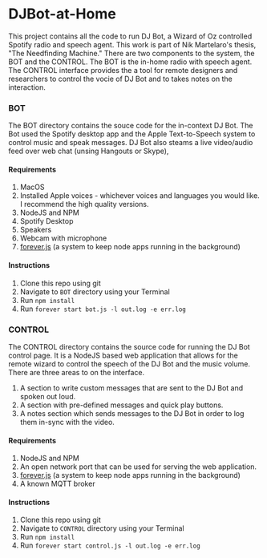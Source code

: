 # DJBot-at-Home
This project contains all the code to run DJ Bot, a Wizard of Oz controlled Spotify radio and speech agent. This work is part of Nik Martelaro's thesis, "The Needfinding Machine." There are two components to the system, the BOT and the CONTROL. The BOT is the in-home radio with speech agent. The CONTROL interface provides the a tool for remote designers and researchers to control the vocie of DJ Bot and to takes notes on the interaction.

### BOT
The BOT directory contains the souce code for the in-context DJ Bot. The Bot used the Spotify desktop app and the Apple Text-to-Speech system to control music and speak messages. DJ Bot also steams a live video/audio feed over web chat (unsing Hangouts or Skype),

#### Requirements
1. MacOS
2. Installed Apple voices - whichever voices and languages you would like. I recommend the high quality versions.
3. NodeJS and NPM
4. Spotify Desktop
5. Speakers
6. Webcam with microphone
7. [forever.js](https://github.com/foreverjs/forever) (a system to keep node apps running in the background)

#### Instructions
1. Clone this repo using git
2. Navigate to `BOT` directory using your Terminal
3. Run `npm install`
4. Run `forever start bot.js -l out.log -e err.log`


### CONTROL
The CONTROL directory contains the source code for running the DJ Bot control page. It is a NodeJS based web application that allows for the remote wizard to control the speech of the DJ Bot and the music volume. There are three areas to on the interface.

1. A section to write custom messages that are sent to the DJ Bot and spoken out loud.
2. A section with pre-defined messages and quick play buttons.
3. A notes section which sends messages to the DJ Bot in order to log them in-sync with the video.

#### Requirements
1. NodeJS and NPM
2. An open network port that can be used for serving the web application.
3. [forever.js](https://github.com/foreverjs/forever) (a system to keep node apps running in the background)
4. A known MQTT broker

#### Instructions
1. Clone this repo using git
2. Navigate to `CONTROL` directory using your Terminal
3. Run `npm install`
4. Run `forever start control.js -l out.log -e err.log`
